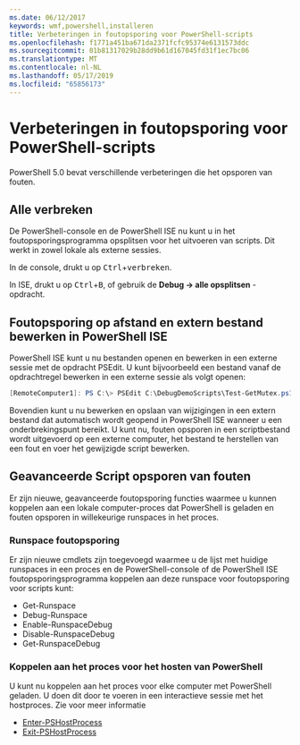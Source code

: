 ```yaml
---
ms.date: 06/12/2017
keywords: wmf,powershell,installeren
title: Verbeteringen in foutopsporing voor PowerShell-scripts
ms.openlocfilehash: f1771a451ba671da2371fcfc95374e6131573ddc
ms.sourcegitcommit: 01b81317029b28dd9b61d167045fd31f1ec7bc06
ms.translationtype: MT
ms.contentlocale: nl-NL
ms.lasthandoff: 05/17/2019
ms.locfileid: "65856173"
---
```

# <a name="improvements-in-powershell-script-debugging"></a>Verbeteringen in foutopsporing voor PowerShell-scripts

PowerShell 5.0 bevat verschillende verbeteringen die het opsporen van fouten.

## <a name="break-all"></a>Alle verbreken

De PowerShell-console en de PowerShell ISE nu kunt u in het foutopsporingsprogramma opsplitsen voor het uitvoeren van scripts. Dit werkt in zowel lokale als externe sessies.

In de console, drukt u op <kbd>Ctrl</kbd>+<kbd>verbreken</kbd>.

In ISE, drukt u op <kbd>Ctrl</kbd>+<kbd>B</kbd>, of gebruik de **Debug -> alle opsplitsen** -opdracht.

## <a name="remote-debugging-and-remote-file-editing-in-powershell-ise"></a>Foutopsporing op afstand en extern bestand bewerken in PowerShell ISE

PowerShell ISE kunt u nu bestanden openen en bewerken in een externe sessie met de opdracht PSEdit.
U kunt bijvoorbeeld een bestand vanaf de opdrachtregel bewerken in een externe sessie als volgt openen:

```powershell
[RemoteComputer1]: PS C:\> PSEdit C:\DebugDemoScripts\Test-GetMutex.ps1
```

Bovendien kunt u nu bewerken en opslaan van wijzigingen in een extern bestand dat automatisch wordt geopend in PowerShell ISE wanneer u een onderbrekingspunt bereikt. U kunt nu, fouten opsporen in een scriptbestand wordt uitgevoerd op een externe computer, het bestand te herstellen van een fout en voer het gewijzigde script bewerken.

## <a name="advanced-script-debugging"></a>Geavanceerde Script opsporen van fouten

Er zijn nieuwe, geavanceerde foutopsporing functies waarmee u kunnen koppelen aan een lokale computer-proces dat PowerShell is geladen en fouten opsporen in willekeurige runspaces in het proces.

### <a name="runspace-debugging"></a>Runspace foutopsporing

Er zijn nieuwe cmdlets zijn toegevoegd waarmee u de lijst met huidige runspaces in een proces en de PowerShell-console of de PowerShell ISE foutopsporingsprogramma koppelen aan deze runspace voor foutopsporing voor scripts kunt:

- Get-Runspace
- Debug-Runspace
- Enable-RunspaceDebug
- Disable-RunspaceDebug
- Get-RunspaceDebug

### <a name="attach-to-process-hosting-powershell"></a>Koppelen aan het proces voor het hosten van PowerShell

U kunt nu koppelen aan het proces voor elke computer met PowerShell geladen. U doen dit door te voeren in een interactieve sessie met het hostproces. Zie voor meer informatie

- [Enter-PSHostProcess](/powershell/module/Microsoft.PowerShell.Core/Enter-PSHostProcess)
- [Exit-PSHostProcess](/powershell/module/Microsoft.PowerShell.Core/Exit-PSHostProcess)
